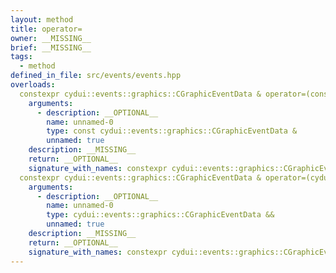 ```yaml
---
layout: method
title: operator=
owner: __MISSING__
brief: __MISSING__
tags:
  - method
defined_in_file: src/events/events.hpp
overloads:
  constexpr cydui::events::graphics::CGraphicEventData & operator=(const cydui::events::graphics::CGraphicEventData &):
    arguments:
      - description: __OPTIONAL__
        name: unnamed-0
        type: const cydui::events::graphics::CGraphicEventData &
        unnamed: true
    description: __MISSING__
    return: __OPTIONAL__
    signature_with_names: constexpr cydui::events::graphics::CGraphicEventData & operator=(const cydui::events::graphics::CGraphicEventData &)
  constexpr cydui::events::graphics::CGraphicEventData & operator=(cydui::events::graphics::CGraphicEventData &&):
    arguments:
      - description: __OPTIONAL__
        name: unnamed-0
        type: cydui::events::graphics::CGraphicEventData &&
        unnamed: true
    description: __MISSING__
    return: __OPTIONAL__
    signature_with_names: constexpr cydui::events::graphics::CGraphicEventData & operator=(cydui::events::graphics::CGraphicEventData &&)
---
```

